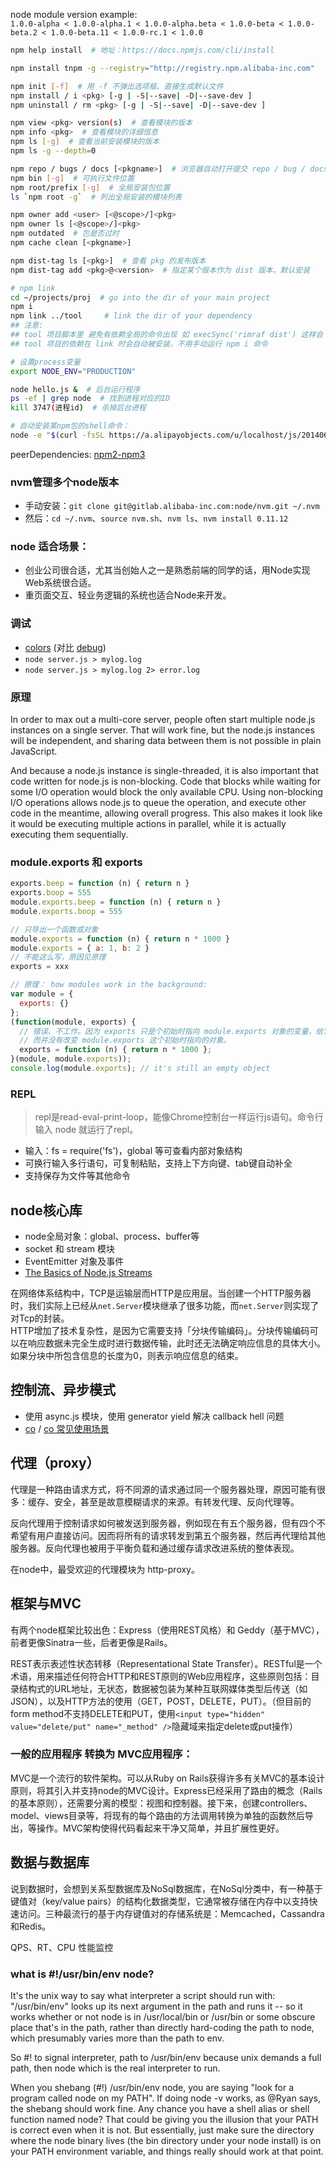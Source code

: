 

node module version example:  
`1.0.0-alpha < 1.0.0-alpha.1 < 1.0.0-alpha.beta < 1.0.0-beta < 1.0.0-beta.2 < 1.0.0-beta.11 < 1.0.0-rc.1 < 1.0.0`

```sh
npm help install  # 地址：https://docs.npmjs.com/cli/install

npm install tnpm -g --registry="http://registry.npm.alibaba-inc.com"

npm init [-f]  # 用 -f 不弹出选项框、直接生成默认文件
npm install / i <pkg> [-g | -S|--save| -D|--save-dev ]
npm uninstall / rm <pkg> [-g | -S|--save| -D|--save-dev ]

npm view <pkg> version(s)  # 查看模块的版本
npm info <pkg>  # 查看模块的详细信息
npm ls [-g]  # 查看当前安装模块的版本
npm ls -g --depth=0 

npm repo / bugs / docs [<pkgname>]  # 浏览器自动打开提交 repo / bug / docs 的地址
npm bin [-g]  # 可执行文件位置
npm root/prefix [-g]  # 全局安装包位置
ls `npm root -g`  # 列出全局安装的模块列表

npm owner add <user> [<@scope>/]<pkg>
npm owner ls [<@scope>/]<pkg>
npm outdated  # 包是否过时
npm cache clean [<pkgname>]

npm dist-tag ls [<pkg>]  # 查看 pkg 的发布版本
npm dist-tag add <pkg>@<version>  # 指定某个版本作为 dist 版本，默认安装

# npm link
cd ~/projects/proj  # go into the dir of your main project
npm i
npm link ../tool     # link the dir of your dependency
## 注意: 
## tool 项目脚本里 避免有依赖全局的命令出现 如 execSync('rimraf dist') 这样会 link 报错
## tool 项目的依赖在 link 时会自动被安装，不用手动运行 npm i 命令

# 设置process变量
export NODE_ENV="PRODUCTION"

node hello.js &  # 后台运行程序
ps -ef | grep node  # 找到进程对应的ID
kill 3747(进程id)  # 杀掉后台进程

# 自动安装某npm包的shell命令：
node -e "$(curl -fsSL https://a.alipayobjects.com/u/localhost/js/201406/2u6LQfOLhF.js)"
```

peerDependencies: 
[npm2-npm3](https://codingwithspike.wordpress.com/2016/01/21/dealing-with-the-deprecation-of-peerdependencies-in-npm-3/)

### nvm管理多个node版本
- 手动安装：`git clone git@gitlab.alibaba-inc.com:node/nvm.git ~/.nvm`
- 然后：`cd ~/.nvm`、`source nvm.sh`、`nvm ls`、`nvm install 0.11.12`

### node 适合场景：
- 创业公司很合适，尤其当创始人之一是熟悉前端的同学的话，用Node实现Web系统很合适。
- 重页面交互、轻业务逻辑的系统也适合Node来开发。

### 调试
- [colors](https://github.com/marak/colors.js/) (对比 [debug](https://github.com/visionmedia/debug))
- `node server.js > mylog.log`
- `node server.js > mylog.log 2> error.log`

### 原理
In order to max out a multi-core server, people often start multiple node.js instances on a single server. That will work fine, but the node.js instances will be independent, and sharing data between them is not possible in plain JavaScript.

And because a node.js instance is single-threaded, it is also important that code written for node.js is non-blocking. Code that blocks while waiting for some I/O operation would block the only available CPU. Using non-blocking I/O operations allows node.js to queue the operation, and execute other code in the meantime, allowing overall progress. This also makes it look like it would be executing multiple actions in parallel, while it is actually executing them sequentially.

### module.exports 和 exports

```js
exports.beep = function (n) { return n }
exports.boop = 555
module.exports.beep = function (n) { return n }
module.exports.boop = 555

// 只导出一个函数或对象
module.exports = function (n) { return n * 1000 }
module.exports = { a: 1, b: 2 }
// 不能这么写，原因见原理
exports = xxx

// 原理： how modules work in the background:
var module = {
  exports: {}
};
(function(module, exports) {
  // 错误、不工作。因为 exports 只是个初始时指向 module.exports 对象的变量，给它设置新值后它就指向了新地方，
  // 而并没有改变 module.exports 这个初始时指向的对象。
  exports = function (n) { return n * 1000 };
}(module, module.exports));
console.log(module.exports); // it's still an empty object 
```

### REPL
> repl是read-eval-print-loop，能像Chrome控制台一样运行js语句。命令行输入 node 就运行了repl。

- 输入：fs = require('fs')，global 等可查看内部对象结构
- 可换行输入多行语句，可复制粘贴，支持上下方向键、tab键自动补全
- 支持保存为文件等其他命令

## node核心库

- node全局对象：global、process、buffer等
- socket 和 stream 模块
- EventEmitter 对象及事件
- [The Basics of Node.js Streams](http://www.sitepoint.com/basics-node-js-streams/)

在网络体系结构中，TCP是运输层而HTTP是应用层。当创建一个HTTP服务器时，我们实际上已经从`net.Server`模块继承了很多功能，而`net.Server`则实现了对Tcp的封装。  
HTTP增加了技术复杂性，是因为它需要支持「分块传输编码」。分块传输编码可以在响应数据未完全生成时进行数据传输，此时还无法确定响应信息的具体大小。如果分块中所包含信息的长度为0，则表示响应信息的结束。

## 控制流、异步模式
- 使用 async.js 模块，使用 generator yield 解决 callback hell 问题
- [co](https://github.com/tj/co) / [co 常见使用场景](https://cnodejs.org/topic/53d230358ed6f4002b3a89e7)

## 代理（proxy）
代理是一种路由请求方式，将不同源的请求通过同一个服务器处理，原因可能有很多：缓存、安全，甚至是故意模糊请求的来源。有转发代理、反向代理等。

反向代理用于控制请求如何被发送到服务器，例如现在有五个服务器，但有四个不希望有用户直接访问。因而将所有的请求转发到第五个服务器，然后再代理给其他服务器。反向代理也被用于平衡负载和通过缓存请求改进系统的整体表现。

在node中，最受欢迎的代理模块为 http-proxy。

## 框架与MVC
有两个node框架比较出色：Express（使用REST风格）和 Geddy（基于MVC），前者更像Sinatra一些，后者更像是Rails。

REST表示表述性状态转移（Representational State Transfer）。RESTful是一个术语，用来描述任何符合HTTP和REST原则的Web应用程序，这些原则包括：目录结构式的URL地址，无状态，数据被包装为某种互联网媒体类型后传送（如JSON），以及HTTP方法的使用（GET，POST，DELETE，PUT）。（但目前的form method不支持DELETE和PUT，使用`<input type="hidden" value="delete/put" name="_method" />`隐藏域来指定delete或put操作）

### 一般的应用程序 转换为 MVC应用程序：
MVC是一个流行的软件架构。可以从Ruby on Rails获得许多有关MVC的基本设计原则，将其引入并支持node的MVC设计。Express已经采用了路由的概念（Rails的基本原则），还需要分离的模型：视图和控制器。接下来，创建controllers、model、views目录等，将现有的每个路由的方法调用转换为单独的函数然后导出，等操作。MVC架构使得代码看起来干净又简单，并且扩展性更好。

## 数据与数据库
说到数据时，会想到关系型数据库及NoSql数据库，在NoSql分类中，有一种基于键值对（key/value pairs）的结构化数据类型，它通常被存储在内存中以支持快速访问。三种最流行的基于内存键值对的存储系统是：Memcached，Cassandra和Redis。

QPS、RT、CPU 性能监控

### what is #!/usr/bin/env node?

It's the unix way to say what interpreter a script should run with: "/usr/bin/env" looks up its next argument in the path and runs it -- so it works whether or not node is in /usr/local/bin or /usr/bin or some obscure place that's in the path, rather than directly hard-coding the path to node, which presumably varies more than the path to env.

So #! to signal interpreter, path to /usr/bin/env because unix demands a full path, then node which is the real interpreter to run.

When you shebang (#!) /usr/bin/env node, you are saying "look for a program called node on my PATH". If doing node -v works, as @Ryan says, the shebang should work fine. Any chance you have a shell alias or shell function named node? That could be giving you the illusion that your PATH is correct even when it is not. But essentially, just make sure the directory where the node binary lives (the bin directory under your node install) is on your PATH environment variable, and things really should work at that point.

